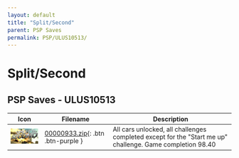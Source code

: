 ```yaml
---
layout: default
title: "Split/Second"
parent: PSP Saves
permalink: PSP/ULUS10513/
---
```

# Split/Second

## PSP Saves - ULUS10513

| Icon | Filename | Description |
|------|----------|-------------|
| ![Split/Second](ICON0.PNG) | [00000933.zip](00000933.zip){: .btn .btn-purple } | All cars unlocked, all challenges completed except for the "Start me up" challenge. Game completion 98.40 |
